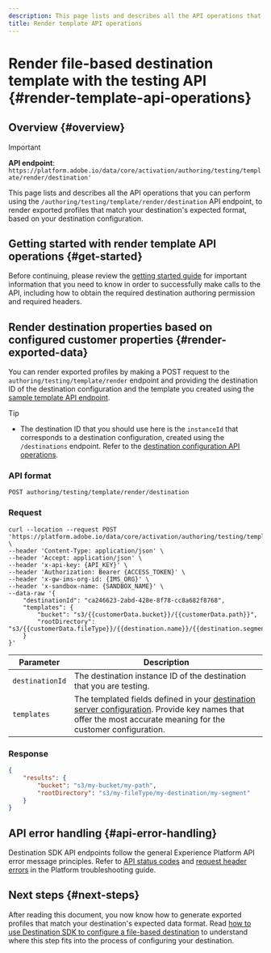 ```yaml
---
description: This page lists and describes all the API operations that you can perform using the `/authoring/testing/template/render/destination/` API endpoint, to render exported data for your destination, based on your destination configuration.
title: Render template API operations
---
```

# Render file-based destination template with the testing API {#render-template-api-operations}

## Overview {#overview}

>[!IMPORTANT]
>
>**API endpoint**: `https://platform.adobe.io/data/core/activation/authoring/testing/template/render/destination'`

This page lists and describes all the API operations that you can perform using the `/authoring/testing/template/render/destination` API endpoint, to render exported profiles that match your destination's expected format, based on your destination configuration.

## Getting started with render template API operations {#get-started}

Before continuing, please review the [getting started guide](getting-started.md) for important information that you need to know in order to successfully make calls to the API, including how to obtain the required destination authoring permission and required headers.

## Render destination properties based on configured customer properties {#render-exported-data}

You can render exported profiles by making a POST request to the `authoring/testing/template/render` endpoint and providing the destination ID of the destination configuration and the template you created using the [sample template API endpoint](./sample-template-api.md). 

>[!TIP]
>
>* The destination ID that you should use here is the `instanceId` that corresponds to a destination configuration, created using the `/destinations` endpoint. Refer to the [destination configuration API operations](./destination-configuration-api.md#retrieve-list).

### API format

```http
POST authoring/testing/template/render/destination
```

### Request

```shell
curl --location --request POST 'https://platform.adobe.io/data/core/activation/authoring/testing/template/render/destination' \
--header 'Content-Type: application/json' \
--header 'Accept: application/json' \
--header 'x-api-key: {API_KEY}' \
--header 'Authorization: Bearer {ACCESS_TOKEN}' \
--header 'x-gw-ims-org-id: {IMS_ORG}' \
--header 'x-sandbox-name: {SANDBOX_NAME}' \
--data-raw '{
    "destinationId": "ca246623-2abd-428e-8f78-cc8a682f8768",
    "templates": {
        "bucket": "s3/{{customerData.bucket}}/{{customerData.path}}",
        "rootDirectory": "s3/{{customerData.fileType}}/{{destination.name}}/{{destination.segments[0].name}}"
    }
}'
```

| Parameter | Description |
| -------- | ----------- |
| `destinationId` | The destination instance ID of the destination that you are testing.| 
| `templates`| The templated fields defined in your [destination server configuration](server-and-file-configuration.md). Provide key names that offer the most accurate meaning for the customer configuration.|

### Response

```json
{
    "results": {
        "bucket": "s3/my-bucket/my-path",
        "rootDirectory": "s3/my-fileType/my-destination/my-segment"
    }
}
```

## API error handling {#api-error-handling}

Destination SDK API endpoints follow the general Experience Platform API error message principles. Refer to [API status codes](../../landing/troubleshooting.md#api-status-codes) and [request header errors](../../landing/troubleshooting.md#request-header-errors) in the Platform troubleshooting guide.

## Next steps {#next-steps}

After reading this document, you now know how to generate exported profiles that match your destination's expected data format. Read [how to use Destination SDK to configure a file-based destination](configure-file-based-destination-instructions.md) to understand where this step fits into the process of configuring your destination.
